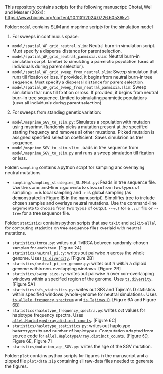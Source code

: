 This repository contains scripts for the following manuscript: Chotai, Wei and Messer (2024): https://www.biorxiv.org/content/10.1101/2024.07.26.605365v1.

Folder: `model` contains SLiM and msprime scripts for the simulation model
1. For sweeps in continuous space:
* `model/spatial_WF_grid_neutral.slim`: Neutral burn-in simulation script. Must specify a dispersal distance for parent selection.
* `model/spatial_WF_grid_neutral_panmixia.slim`: Neutral burn-in simulation script. Limited to simulating a panmictic population (uses all individuals during parent selection).
* `model/spatial_WF_grid_sweep_from_neutral.slim`: Sweep simulation that runs till fixation or loss. If provided, it begins from neutral burn-in tree sequence. Must specify a dispersal distance for parent selection.
* `model/spatial_WF_grid_sweep_from_neutral_panmixia.slim`: Sweep simulation that runs till fixation or loss. If provided, it begins from neutral burn-in tree sequence. Limited to simulating panmictic populations (uses all individuals during parent selection).
2. For sweeps from standing genetic variation:
* `model/msprime_SGV_to_slim.py`: Simulates a population with mutation using msprime. Randomly picks a mutation present at the specified starting frequency and removes all other mutations. Picked mutation is assigned specified selection coefficient. Saves simulation as tree sequence.
* `model/msprime_SGV_to_slim.slim`: Loads in tree sequence from `model/msprime_SGV_to_slim.py` and runs a sweep simulation till fixation or loss.

Folder: `sampling` contains a python script for sampling and overlaying neutral mutations.
* `sampling/sampling_strategies_SLiMMut.py`: Reads in tree sequence file. Use the command-line arguments to choose from two types of sampling: `-m` is local sampling and `-r` is global sampling (as demonstrated in Figure 1B in the manuscript). Simplifies tree to include chosen samples and overlays neutral mutations. Use the command-line arguments to choose from two types of output: `--vcf` for a `.vcf` file or `--tree` for a tree sequence file.

Folder: `statistics` contains python scripts that use `tskit` and `scikit-allel` for computing statistics on tree sequence files overlaid with neutral mutations.
* `statistics/tmrca.py`: writes out TMRCA between randomly-chosen samples for each tree. [Figure 2A]
* `statistics/neutral_pi.py`: writes out pairwise $\pi$ across the whole genome. Uses [`ts.diversity`](https://tskit.dev/tskit/docs/stable/python-api.html#tskit.TreeSequence.diversity). [Figure 2B]
*  `statistics/neutral_pi_per_genome.py`: writes out $\pi$ *within* a diploid genome within non-overlapping windows. [Figure 2B]
* `statistics/sweep_size.py`: writes out pairwise $\pi$ over non-overlapping windows within a specified region of the genome. Uses [`ts.diversity`](https://tskit.dev/tskit/docs/stable/python-api.html#tskit.TreeSequence.diversity). [Figure 5A]
* `statistics/sfs_statistics.py`: writes out SFS and Tajima's D statistics within specified windows (whole-genome for neutral simulations).  Uses [`ts.allele_frequency_spectrum`](https://tskit.dev/tskit/docs/stable/python-api.html#tskit.TreeSequence.allele_frequency_spectrum) and [`ts.Tajimas_D`](https://tskit.dev/tskit/docs/stable/python-api.html#tskit.TreeSequence.Tajimas_D). [Figure 6A and Figure 6B]
* `statistics/haplotype_frequency_spectra.py`: writes out values for haplotype frequency spectra. Uses [`allel.HaplotypeArray.distinct_counts`](https://scikit-allel.readthedocs.io/en/stable/model/ndarray.html#allel.HaplotypeArray.distinct_counts). [Figure 6C]
* `statistics/haplotype_statistics.py`: writes out haplotype heterozygosity and number of haplotypes. Computation adapted from source code for [`allel.HaplotypeArray.distinct_counts`](https://scikit-allel.readthedocs.io/en/stable/model/ndarray.html#allel.HaplotypeArray.distinct_counts). [Figure 6D, Figure 6E, Figure 7]
* `statistics/mutation_age_SGV.py`: writes the age of the SGV mutation.

Folder: `plot` contains python scripts for figures in the manuscript and a zipped file `plot/data.zip` containing all raw-data files needed to generate the figures.
